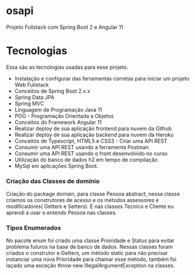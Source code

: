# osapi
Projeto Fullstack com Spring Boot 2 e Angular 11

# Tecnologias
Essa são as tecnologias usadas para esse projeto.

* Instalação e configurar das ferramentas corretas para iniciar um projeto Web Fullstack
* Conceitos de Spring Boot 2.x.x
* Spring Data JPA
* Spring MVC
* Linguagem de Programação Java 11
* POO - Programação Orientada a Objetos
* Conceitos do Framework Angular 11
* Realizar deploy de sua aplicação frontend para nuvem da Github
* Realizar deploy de sua aplicação backend para nuvem da Heroku
* Conceitos de Typescript, HTML5 e CSS3 - Criar uma API REST
* Consumir uma API REST usando a ferramenta Postman
* Consumir uma API REST usando o front desenvolvido no curso
* Utilização do banco de dados h2 em tempo de compilação
* MySql em aplicações Spring Boot.

### Criação das Classes de domínio
Criação do package domain, para classe Pessoa abstract, nessa classe criamos os construtores de acesso e os métodos assessores e modificadores( Getters e Setters). E nas classes Tecnico e Cliente eu aprendi a usar o entends Pessoa nas classes.

### Tipos Enumerados
No pacote enum foi criado uma classe Prioridade e Status para evitar problema futuros na base de banco de dados. Nessas classes foram 
criados o construtor e Getters, um método static para não precisar instanciar uma nova Prioridade para chamar esse método, também 
foi laçado uma exceção throw new IllegalArgumentException na classes.


